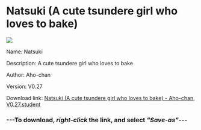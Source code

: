 # Natsuki (A cute tsundere girl who loves to bake)

<img src = "https://raw.githubusercontent.com/Arbiter1223/Koukou-Gurashi-Custom-Students/master/Students/Files/Natsuki%20(A%20cute%20tsundere%20girl%20who%20loves%20to%20bake).png">

Name: Natsuki

Description: A cute tsundere girl who loves to bake

Author: Aho-chan

Version: V0.27

Download link: <a href="https://raw.githubusercontent.com/Arbiter1223/Koukou-Gurashi-Custom-Students/master/Students/Files/Natsuki%20(A%20cute%20tsundere%20girl%20who%20loves%20to%20bake)%20-%20Aho-chan%2C%20V0.27.student">Natsuki (A cute tsundere girl who loves to bake) - Aho-chan, V0.27.student</a>

### ---**To download, _right-click_ the link, and select _"Save-as"_**---

